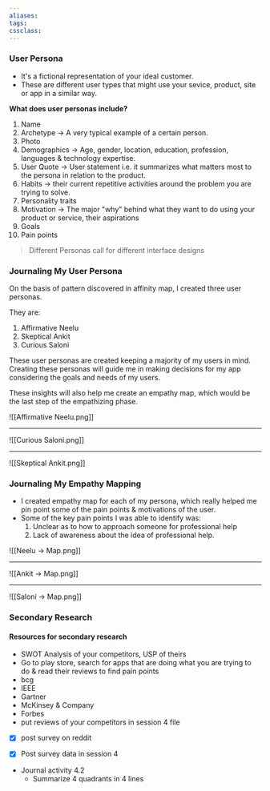 ```yaml
---
aliases:
tags:
cssclass: 
---
```


### User Persona
- It's a fictional representation of your ideal customer.
- These are different user types that might use your sevice, product, site or app in a similar way.

**What does user personas include?**
1. Name
2. Archetype → A very typical example of a certain person.
3. Photo
4. Demographics → Age, gender, location, education, profession, languages & technology expertise.
5. User Quote → User statement i.e. it summarizes what matters most to the persona in relation to the product.
6. Habits → their current repetitive activities around the problem you are trying to solve.
7. Personality traits
8. Motivation → The major "why" behind what they want to do using your product or service, their aspirations
9. Goals
10. Pain points

> Different Personas call for different interface designs


### Journaling My User Persona
On the basis of pattern discovered in affinity map, I created three user personas. 

They are:
1. Affirmative Neelu
2. Skeptical Ankit
3. Curious Saloni

These user personas are created keeping a majority of my users in mind. Creating these personas will guide me in making decisions for my app considering the goals and needs of my users.

These insights will also help me create an empathy map, which would be the last step of the empathizing phase.

![[Affirmative Neelu.png]]

---

![[Curious Saloni.png]]

---

![[Skeptical Ankit.png]]


### Journaling My Empathy Mapping
- I created empathy map for each of my persona, which really helped me pin point some of the pain points & motivations of the user.  
- Some of the key pain points I was able to identify was:  
	1. Unclear as to how to approach someone for professional help  
	2. Lack of awareness about the idea of professional help.

![[Neelu → Map.png]]

---

![[Ankit → Map.png]]

---

![[Saloni → Map.png]]


### Secondary Research
#### Resources for secondary research
- SWOT Analysis of your competitors, USP of theirs
- Go to play store, search for apps that are doing what you are trying to do & read their reviews to find pain points
- bcg
- IEEE
- Gartner
- McKinsey & Company
- Forbes
- put reviews of your competitors in session 4 file
- [x] post survey on reddit
- [x] Post survey data in session 4


- Journal activity 4.2 
	- Summarize 4 quadrants in 4 lines


